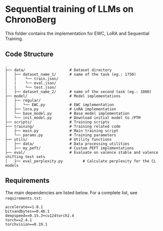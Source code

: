 #  Sequential training of LLMs on ChronoBerg

This folder contains the implementation for EWC, LoRA and Sequential Training.

## Code Structure

```
.
├── data/                    # Dataset directory
│   ├── dataset_name_1/      # name of the task (eg.: 1750)
│   |    └── train.json/    
│   |    └── eval.json/     
│   |    └── test.json/     
│   ├── dataset_name_2/      # name of the second task (eg.: 1800)
├── model/                   # Model implementations
│   ├── regular/                 
│   │   └── EWC.py           # EWC implementation
│   ├── lora.py              # LoRA implementation          
│   └── base_model.py        # Base model implementation
│   └── init_model.py        # Download initial model to /PTM
├── scripts/                 # Training scripts 
├── training/                # Training related code
│   ├── main.py              # Main training script
│   └── params.py            # Training parameters
├── utils/                   # Utility functions
│   ├── data/                # Data processing utilities
│   ├── my_peft/             # Custom PEFT implementations
├── eval/                    # Evaluate on valence stable and valence shifting test sets
│   ├── eval_perplexity.py         # Calculate perplexity for the CL models
```

## Requirements

The main dependencies are listed below. For a complete list, see `requirements.txt`:

```
accelerate==1.0.1
bitsandbytes==0.46.1
deepspeed==0.15.3+cu124torch2.4
torch==2.4.1
torchvision==0.19.1
```



